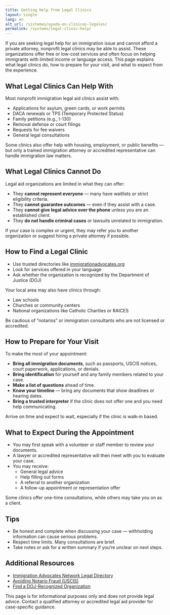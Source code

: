```yaml
---
title: Getting Help from Legal Clinics
layout: single
lang: en
alt_url: /sistemas/ayuda-en-clinicas-legales/
permalink: /systems/legal-clinic-help/
---
```


If you are seeking legal help for an immigration issue and cannot afford a private attorney, nonprofit legal clinics may be able to assist. These organizations offer free or low-cost services and often focus on helping immigrants with limited income or language access. This page explains what legal clinics do, how to prepare for your visit, and what to expect from the experience.

## What Legal Clinics Can Help With

Most nonprofit immigration legal aid clinics assist with:

- Applications for asylum, green cards, or work permits
- DACA renewals or TPS (Temporary Protected Status)
- Family petitions (e.g., I-130)
- Removal defense or court filings
- Requests for fee waivers
- General legal consultations

Some clinics also offer help with housing, employment, or public benefits — but only a trained immigration attorney or accredited representative can handle immigration law matters.

## What Legal Clinics Cannot Do

Legal aid organizations are limited in what they can offer:

- They **cannot represent everyone** — many have waitlists or strict eligibility criteria.
- They **cannot guarantee outcomes** — even if they assist with a case.
- They **cannot give legal advice over the phone** unless you are an established client.
- They **do not handle criminal cases** or lawsuits unrelated to immigration.

If your case is complex or urgent, they may refer you to another organization or suggest hiring a private attorney if possible.

## How to Find a Legal Clinic

- Use trusted directories like [immigrationadvocates.org](https://www.immigrationadvocates.org/nonprofit/legaldirectory/)
- Look for services offered in your language
- Ask whether the organization is recognized by the Department of Justice (DOJ)

Your local area may also have clinics through:
- Law schools
- Churches or community centers
- National organizations like Catholic Charities or RAICES

Be cautious of “notarios” or immigration consultants who are not licensed or accredited.

## How to Prepare for Your Visit

To make the most of your appointment:

- **Bring all immigration documents**, such as passports, USCIS notices, court paperwork, applications, or denials.
- **Bring identification** for yourself and any family members related to your case.
- **Make a list of questions** ahead of time.
- **Know your timeline** — bring any documents that show deadlines or hearing dates.
- **Bring a trusted interpreter** if the clinic does not offer one and you need help communicating.

Arrive on time and expect to wait, especially if the clinic is walk-in based.

## What to Expect During the Appointment

- You may first speak with a volunteer or staff member to review your documents.
- A lawyer or accredited representative will then meet with you to evaluate your case.
- You may receive:
  - General legal advice
  - Help filling out forms
  - A referral to another organization
  - A follow-up appointment or representation offer

Some clinics offer one-time consultations, while others may take you on as a client.

## Tips

- Be honest and complete when discussing your case — withholding information can cause serious problems.
- Respect time limits. Many consultations are brief.
- Take notes or ask for a written summary if you’re unclear on next steps.

## Additional Resources

- [Immigration Advocates Network Legal Directory](https://www.immigrationadvocates.org/nonprofit/legaldirectory/)
- [Avoiding Notario Fraud (USCIS)](https://www.uscis.gov/avoid-scams)
- [Find a DOJ-Recognized Organization](https://www.justice.gov/eoir/recognized-organizations-and-accredited-representatives-roster-state-and-city)

This page is for informational purposes only and does not provide legal advice. Contact a qualified attorney or accredited legal aid provider for case-specific guidance.